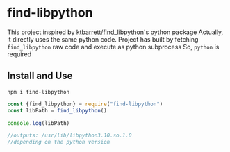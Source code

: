 # find-libpython


This  project inspired by [ktbarrett/find_libpython](https://github.com/ktbarrett/find_libpython)'s python package
Actually, it directly uses the same python code. Project has built by fetching `find_libpython` raw code and execute as python subprocess
So, `python` is required

## Install and Use
```
npm i find-libpython
```

```javascript
const {find_libpython} = require("find-libpython")
const libPath = find_libpython()

console.log(libPath)

//outputs: /usr/lib/libpython3.10.so.1.0
//depending on the python version

```